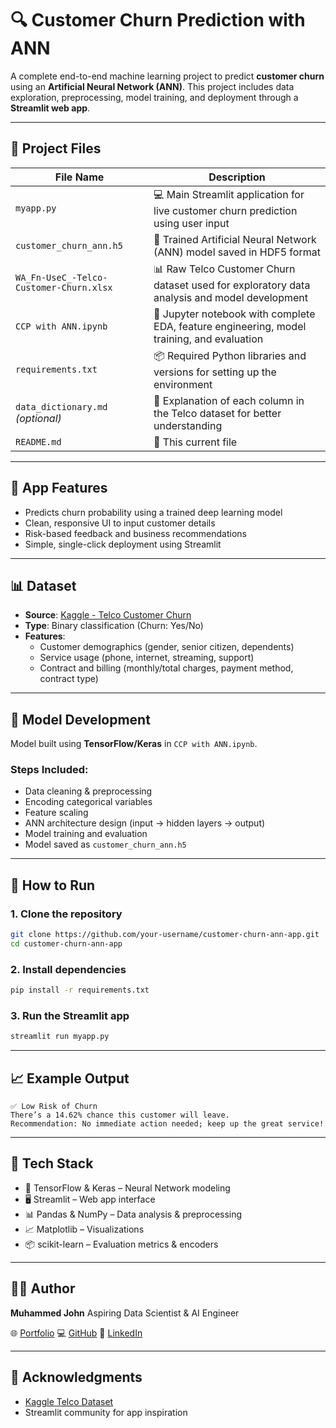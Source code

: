 # 🔍 Customer Churn Prediction with ANN

A complete end-to-end machine learning project to predict **customer churn** using an **Artificial Neural Network (ANN)**. This project includes data exploration, preprocessing, model training, and deployment through a **Streamlit web app**.

---

## 📁 Project Files

| File Name                              | Description                                                                                     |
|---------------------------------------|-------------------------------------------------------------------------------------------------|
| `myapp.py`                            | 💻 Main Streamlit application for live customer churn prediction using user input               |
| `customer_churn_ann.h5`               | 🤖 Trained Artificial Neural Network (ANN) model saved in HDF5 format                           |
| `WA_Fn-UseC_-Telco-Customer-Churn.xlsx` | 📊 Raw Telco Customer Churn dataset used for exploratory data analysis and model development   |
| `CCP with ANN.ipynb`                  | 📓 Jupyter notebook with complete EDA, feature engineering, model training, and evaluation      |
| `requirements.txt`                    | 📦 Required Python libraries and versions for setting up the environment                        |
| `data_dictionary.md` *(optional)*     | 🧾 Explanation of each column in the Telco dataset for better understanding                     |
| `README.md`                           | 🧾 This current file                                                                            |

---

## 🚀 App Features

- Predicts churn probability using a trained deep learning model
- Clean, responsive UI to input customer details
- Risk-based feedback and business recommendations
- Simple, single-click deployment using Streamlit

---

## 📊 Dataset

- **Source**: [Kaggle - Telco Customer Churn](https://www.kaggle.com/blastchar/telco-customer-churn)
- **Type**: Binary classification (Churn: Yes/No)
- **Features**:
  - Customer demographics (gender, senior citizen, dependents)
  - Service usage (phone, internet, streaming, support)
  - Contract and billing (monthly/total charges, payment method, contract type)

---

## 🔬 Model Development

Model built using **TensorFlow/Keras** in `CCP with ANN.ipynb`.

### Steps Included:

- Data cleaning & preprocessing
- Encoding categorical variables
- Feature scaling
- ANN architecture design (input → hidden layers → output)
- Model training and evaluation
- Model saved as `customer_churn_ann.h5`

---

## 🧪 How to Run

### 1. Clone the repository
```bash
git clone https://github.com/your-username/customer-churn-ann-app.git
cd customer-churn-ann-app
````

### 2. Install dependencies

```bash
pip install -r requirements.txt
```

### 3. Run the Streamlit app

```bash
streamlit run myapp.py
```

---

## 📈 Example Output

```text
✅ Low Risk of Churn
There’s a 14.62% chance this customer will leave.
Recommendation: No immediate action needed; keep up the great service!
```

---

## 🧰 Tech Stack

* 🧠 TensorFlow & Keras – Neural Network modeling
* 🖥 Streamlit – Web app interface
* 📊 Pandas & NumPy – Data analysis & preprocessing
* 📈 Matplotlib – Visualizations
* 📦 scikit-learn – Evaluation metrics & encoders

---

## 👨‍💻 Author

**Muhammed John**
Aspiring Data Scientist & AI Engineer

🌐 [Portfolio](https://maha-jr10.github.io/Johns-website/)
💻 [GitHub](https://github.com/maha-jr10)
🔗 [LinkedIn](https://www.linkedin.com/in/Maha-Jr)

---

## 🙌 Acknowledgments

* [Kaggle Telco Dataset](https://www.kaggle.com/blastchar/telco-customer-churn)
* Streamlit community for app inspiration

```

